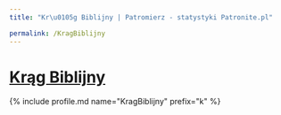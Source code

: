 ```yaml
---
title: "Kr\u0105g Biblijny | Patromierz - statystyki Patronite.pl"

permalink: /KragBiblijny
---
```


# [Krąg Biblijny](https://patronite.pl/KragBiblijny)

{% include profile.md name="KragBiblijny" prefix="k" %}
